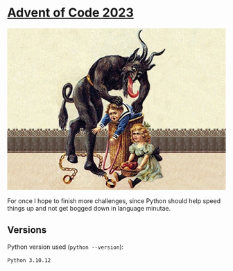 # [Advent of Code 2023](https://adventofcode.com/2023)

![Krampus](/assets/krampus.jpg)

For once I hope to finish more challenges, since Python should help speed things up and not get bogged down in language minutae.

## Versions

Python version used (`python --version`):
```
Python 3.10.12
```
